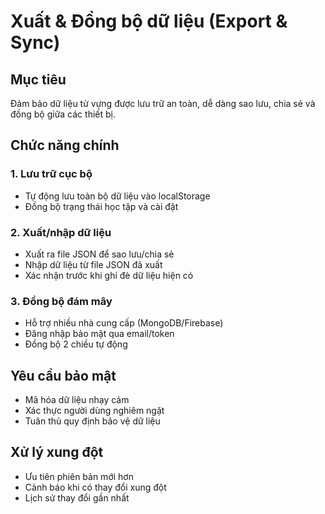 # Xuất & Đồng bộ dữ liệu (Export & Sync)

## Mục tiêu

Đảm bảo dữ liệu từ vựng được lưu trữ an toàn, dễ dàng sao lưu, chia sẻ và đồng bộ giữa các thiết bị.

## Chức năng chính

### 1. Lưu trữ cục bộ

- Tự động lưu toàn bộ dữ liệu vào localStorage
- Đồng bộ trạng thái học tập và cài đặt

### 2. Xuất/nhập dữ liệu

- Xuất ra file JSON để sao lưu/chia sẻ
- Nhập dữ liệu từ file JSON đã xuất
- Xác nhận trước khi ghi đè dữ liệu hiện có

### 3. Đồng bộ đám mây

- Hỗ trợ nhiều nhà cung cấp (MongoDB/Firebase)
- Đăng nhập bảo mật qua email/token
- Đồng bộ 2 chiều tự động

## Yêu cầu bảo mật

- Mã hóa dữ liệu nhạy cảm
- Xác thực người dùng nghiêm ngặt
- Tuân thủ quy định bảo vệ dữ liệu

## Xử lý xung đột

- Ưu tiên phiên bản mới hơn
- Cảnh báo khi có thay đổi xung đột
- Lịch sử thay đổi gần nhất